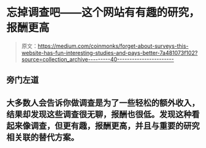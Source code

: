 # 忘掉调查吧——这个网站有有趣的研究，报酬更高

> 原文：<https://medium.com/coinmonks/forget-about-surveys-this-website-has-fun-interesting-studies-and-pays-better-7a481073f102?source=collection_archive---------40----------------------->

## 旁门左道

## 大多数人会告诉你做调查是为了一些轻松的额外收入，结果却发现这些调查很无聊，报酬也很低。发现这种看起来像调查，但更有趣，报酬更高，并且与重要的研究相关联的替代方案。